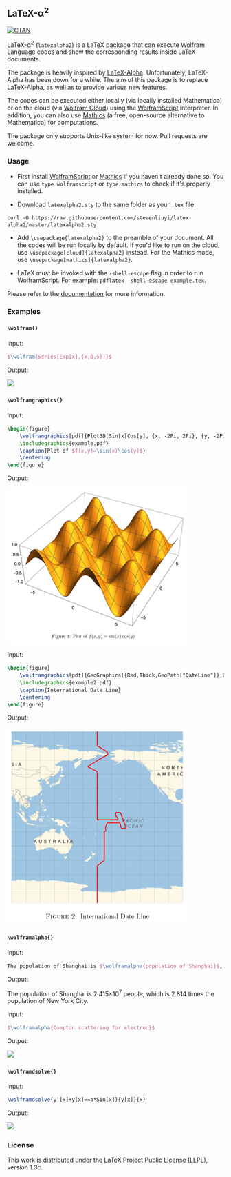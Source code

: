 ## LaTeX-α<sup>2</sup>

[![CTAN](https://img.shields.io/ctan/v/latexalpha2.svg)](https://ctan.org/pkg/latexalpha2)

LaTeX-α<sup>2</sup> (`latexalpha2`) is a LaTeX package that can execute Wolfram Language codes and show the corresponding results inside LaTeX documents.

The package is heavily inspired by [LaTeX-Alpha](https://github.com/Akollek/LaTeX-Alpha). Unfortunately, LaTeX-Alpha has been down for a while. The aim of this package is to replace LaTeX-Alpha, as well as to provide various new features.

The codes can be executed either locally (via locally installed Mathematica) or on the cloud (via [Wolfram Cloud](https://www.wolframcloud.com/)) using the [WolframScript](https://www.wolfram.com/wolframscript/) interpreter. In addition, you can also use [Mathics](http://mathics.github.io) (a free, open-source alternative to Mathematica) for computations.

The package only supports Unix-like system for now. Pull requests are welcome.

### Usage

- First install [WolframScript](https://www.wolfram.com/wolframscript/) or [Mathics](http://mathics.github.io) if you haven't already done so. You can use `type wolframscript` or `type mathics` to check if it's properly installed.

- Download `latexalpha2.sty` to the same folder as your `.tex` file:

```
curl -O https://raw.githubusercontent.com/stevenliuyi/latex-alpha2/master/latexalpha2.sty
```

- Add `\usepackage{latexalpha2}` to the preamble of your document. All the codes will be run locally by default. If you'd like to run on the cloud, use `\usepackage[cloud]{latexalpha2}` instead. For the Mathics mode, use `\usepackage[mathics]{latexalpha2}`.

- LaTeX must be invoked with the `-shell-escape` flag in order to run WolframScript. For example: ```pdflatex -shell-escape example.tex```.

Please refer to the [documentation](https://raw.githubusercontent.com/stevenliuyi/latex-alpha2/master/latexalpha2.pdf) for more information.

### Examples
#### `\wolfram{}`

Input:
```tex
$\wolfram{Series[Exp[x],{x,0,5}]}$
```

Output:

![](http://latex.codecogs.com/gif.latex?1+x+\frac{x^2}{2}+\frac{x^3}{6}+\frac{x^4}{24}+\frac{x^5}{120}+O(x^6))

#### `\wolframgraphics{}`

Input:

```tex
\begin{figure} 
    \wolframgraphics[pdf]{Plot3D[Sin[x]Cos[y], {x, -2Pi, 2Pi}, {y, -2Pi, 2Pi}]}{example}
    \includegraphics{example.pdf}
    \caption{Plot of $f(x,y)=\sin(x)\cos(y)$}
    \centering
\end{figure}
```

Output:

![Example Plot](example.png?raw=true)

Input:

```tex
\begin{figure} 
    \wolframgraphics[pdf]{GeoGraphics[{Red,Thick,GeoPath["DateLine"]},GeoRange->{All, {90, 270}},GeoGridLines->Quantity[15, "AngularDegrees"]]}{example2}
    \includegraphics{example2.pdf}
    \caption{International Date Line}
    \centering
\end{figure}
```

Output:

![Example Plot 2](example2.png?raw=true)

#### `\wolframalpha{}`

Input:
```tex
The population of Shanghai is $\wolframalpha{population of Shanghai}$, which is $\wolframalpha{ratio of Shanghai populatioin and NYC population}$ times the population of New York City.
```

Output:

The population of Shanghai is 2.415×10<sup>7</sup> people, which is 2.814 times the population of New York City.

Input:
```tex
$\wolframalpha{Compton scattering for electron}$
```

Output:

![](http://latex.codecogs.com/gif.latex?\Delta\lambda=(1-\cos(\theta))\left(0.0019569512\text{h}\\,\text{c}/\text{keV}\right))

#### `\wolframdsolve{}`

Input:
```tex
\wolframdsolve{y'[x]+y[x]==a*Sin[x]}{y[x]}{x}
```

Output:

![](http://latex.codecogs.com/gif.latex?y(x)=\frac{1}{2}a(\sin(x)-\cos(x))+c_1e^{-x})

### License

This work is distributed under the LaTeX Project Public License (LLPL), version 1.3c.
